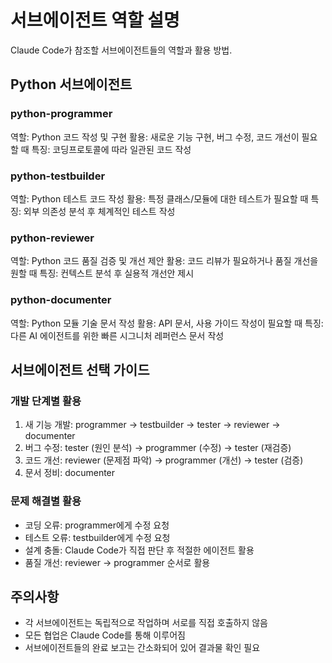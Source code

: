 # 서브에이전트 역할 설명

Claude Code가 참조할 서브에이전트들의 역할과 활용 방법.

## Python 서브에이전트

### python-programmer
역할: Python 코드 작성 및 구현
활용: 새로운 기능 구현, 버그 수정, 코드 개선이 필요할 때
특징: 코딩프로토콜에 따라 일관된 코드 작성

### python-testbuilder  
역할: Python 테스트 코드 작성
활용: 특정 클래스/모듈에 대한 테스트가 필요할 때
특징: 외부 의존성 분석 후 체계적인 테스트 작성

### python-reviewer
역할: Python 코드 품질 검증 및 개선 제안
활용: 코드 리뷰가 필요하거나 품질 개선을 원할 때
특징: 컨텍스트 분석 후 실용적 개선안 제시

### python-documenter
역할: Python 모듈 기술 문서 작성
활용: API 문서, 사용 가이드 작성이 필요할 때
특징: 다른 AI 에이전트를 위한 빠른 시그니처 레퍼런스 문서 작성

## 서브에이전트 선택 가이드

### 개발 단계별 활용
1. 새 기능 개발: programmer → testbuilder → tester → reviewer → documenter
2. 버그 수정: tester (원인 분석) → programmer (수정) → tester (재검증)
3. 코드 개선: reviewer (문제점 파악) → programmer (개선) → tester (검증)
4. 문서 정비: documenter

### 문제 해결별 활용
- 코딩 오류: programmer에게 수정 요청
- 테스트 오류: testbuilder에게 수정 요청
- 설계 충돌: Claude Code가 직접 판단 후 적절한 에이전트 활용
- 품질 개선: reviewer → programmer 순서로 활용

## 주의사항
- 각 서브에이전트는 독립적으로 작업하며 서로를 직접 호출하지 않음
- 모든 협업은 Claude Code를 통해 이루어짐
- 서브에이전트들의 완료 보고는 간소화되어 있어 결과물 확인 필요